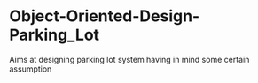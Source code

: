 # Object-Oriented-Design-Parking_Lot
Aims at designing parking lot system having in mind some certain assumption
